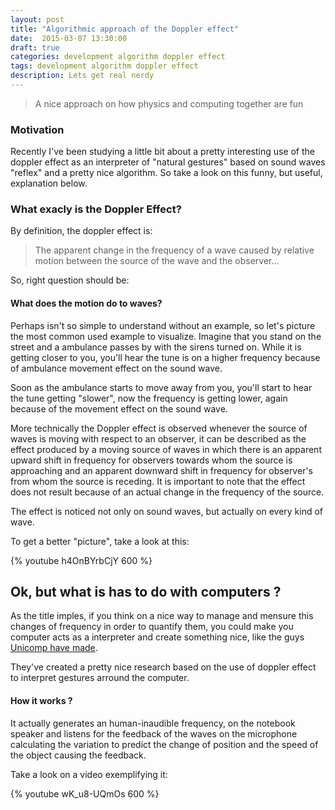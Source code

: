 ```yaml
---
layout: post
title: "Algorithmic approach of the Doppler effect"
date:  2015-03-07 13:30:00
draft: true
categories: development algorithm doppler effect
tags: development algorithm doppler effect
description: Lets get real nerdy
---
```


> A nice approach on how physics and computing together are fun

### Motivation

Recently I've been studying a little bit about a pretty interesting use of the doppler effect as an interpreter of "natural gestures" based on sound waves "reflex" and a pretty nice algorithm. So take a look on this funny, but useful, explanation below.

### What exacly is the Doppler Effect?

By definition, the doppler effect is:

> The apparent change in the frequency of a wave caused by relative motion between the source of the wave and the observer...

So, right question should be:

#### What does the motion do to waves?

Perhaps isn't so simple to understand without an example, so let's picture the most common used example to visualize. Imagine that you stand on the street and a ambulance passes by with the sirens turned on. While it is getting closer to you, you'll hear the tune is on a higher frequency because of ambulance movement effect on the sound wave.



Soon as the ambulance starts to move away from you, you'll start to hear the tune getting "slower", now the frequency is getting lower, again because of the movement effect on the sound wave.

More technically the Doppler effect is observed whenever the source of waves is moving with respect to an observer, it can be described as the effect produced by a moving source of waves in which there is an apparent upward shift in frequency for observers towards whom the source is approaching and an apparent downward shift in frequency for observer's from whom the source is receding. It is important to note that the effect does not result because of an actual change in the frequency of the source.

The effect is noticed not only on sound waves, but actually on every kind of wave.

To get a better "picture", take a look at this:

{% youtube h4OnBYrbCjY 600 %}


## Ok, but what is has to do with computers ?

As the title imples, if you think on a nice way to manage and mensure this changes of frequency in order to quantify them, you could make you computer acts as a interpreter and create something nice, like the guys [Unicomp have made](http://research.microsoft.com/en-us/um/redmond/groups/cue/SoundWave/).

They've created a pretty nice research based on the use of doppler effect to interpret gestures arround the computer.


#### How it works ?

It actually generates an human-inaudible frequency, on the notebook speaker and listens for the feedback of the waves on the microphone calculating the variation to predict the change of position and the speed of the object causing the feedback.

Take a look on a video exemplifying it:

{% youtube wK_u8-UQmOs 600 %}







